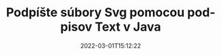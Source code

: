 ---
############################# Static ############################
layout: "auto-gen-signature"
date: 2022-03-01T15:12:22
draft: false
operation: Sign
signaturetype: Text
fileformat: Svg
productName: Java
lang: sk
productCode: java
otherformats: pdf doc docx docm dot dotm dotx odt ott rtf xls xlsx xlsm xlsb csv ods ots xltx xltm ppt pptx pps ppsx odp otp potx potm pptm ppsm png jpg bmp gif tiff svg webp wmf
breadcrumb: Put Text signature on Svg for Java

############################# Head ############################
head_title: "Vytvorte textové elektronické podpisy do súboru Svg pomocou Java"
head_description: "Vložte elektronický podpis Text do súboru Svg pre Java pomocou niekoľkých riadkov kódu. Použite rozhranie GroupDocs Document Signature API na podpisovanie desiatok formátov súborov."

############################# Header ############################
title: "Podpíšte súbory Svg pomocou podpisov Text v Java"
description: "Ako pridať podpis Text pomocou niekoľkých riadkov kódu Java"
bg_image: "https://cms.admin.containerize.com/templates/aspose/App_Themes/V3/images/bg/header1.png"
bg_overlay: false
button:
    enable: true

############################# SubMenu ############################
submenu:
    enable: true

    left:
        img_alt: "GroupDocs.Signature for Java"
        image: "https://cms.admin.containerize.com/templates/groupdocs/images/product-logos/90x90-noborder/groupdocs-signature-java.png"
        product: "GroupDocs.Signature"
        platform: "Java"



############################# About ############################
about:
    enable: true
    title: "O GroupDocs.Signature for Java API"
    content: |
        [GroupDocs.Signature for Java](https://products.groupdocs.com/signature/java/) je obľúbené rozhranie API na elektronické podpisovanie digitálnych dokumentov. K dispozícii sú podpisy ako texty, obrázky, digitálne certifikáty, čiarové kódy, QR kódy, pečiatky alebo metadáta. Podpisy možno umiestniť do súborov PDF, dokumentov MS Word, zošitov MS Excel, prezentácií MS PowerPoint, súborov Adobe Photoshop a rôznych formátov obrázkov. Zákazníci môžu podpísať svoj dokument a aktualizovať, vyhľadávať, overovať, mazať alebo zobrazovať elektronické podpisy, ktoré boli vložené do týchto dokumentov. Okrem toho je k dispozícii veľa možností na prispôsobenie podpisov.
    

############################# Steps ############################
steps:
    enable: true
    title_left: "Kroky na podpísanie Svg pomocou Text v Java"
    content_left: |
        [GroupDocs.Signature for Java](https://products.groupdocs.com/signature/java/) poskytuje možnosť rýchlo a jednoducho podpisovať dokumenty Svg pomocou podpisov Text.
        
        * Vytvorte inštanciu triedy Signature poskytujúcej súbor Svg, ktorý sa má podpisovať ako cesta alebo prúd pamäte
        * Instanciujte triedu SignOptions a nastavte všetky požadované údaje.
        * Vyvolajte metódu Signature.Sign() odovzdajúc výstupný súbor Svg alebo prúd pamäte

    title_right: " Požiadavky na systém"
    content_right: |
        GroupDocs.Signature for Java sú podporované na všetkých hlavných platformách a operačných systémoch. Pred spustením nižšie uvedeného kódu sa uistite, že máte vo svojom systéme nainštalované nasledujúce predpoklady.

        * Operačné systémy: Microsoft Windows, Linux, MacOS
        * Vývojové prostredia: NetBeans, Intellij IDEA, Eclipse, etc.
        * Java runtime: J2SE 6.0 and above
        * Získajte najnovší GroupDocs.Signature for Java od [Maven](https://repository.groupdocs.com/webapp/#/artifacts/browse/tree/General/repo/com/groupdocs/groupdocs-signature)
         
    code: |
        ```java    
                
        // Set up input Svg file
        String filePath = "input.svg";
        // Set up output file
        String outputFilePath = "output.svg";

        // Instantiate Signature for input file
        Signature signature = new Signature(filePath);

        //Provide sign options
        TextSignOptions options = new TextSignOptions("John Smith");

        // set signature position
        options.setLeft(50);
        options.setTop(200);

        // sign Svg document
        SignResult result = signature.sign(outputFilePath, options);

        ```

############################# Demos ############################
demos:
    enable: true
    title: "Podpisovanie dokumentov Svg pomocou živej ukážky Text"
    content: |
       Podpíšte súbor Svg pomocou rôznych podpisov práve teraz na webovej lokalite [GroupDocs.Signature App](https://products.groupdocs.app/signature/family). Bezplatné online demo na vás čaká.          

############################# More Formats ############################
more_formats:
    enable: true
    title: "Ďalšie podporované podpisy Text pre Java"
    content: |
        "Svg môžete podpísať aj inými typmi podpisov. Pozrite si zoznam nižšie."
    format: 
       
       
back_to_top:
    enable: true
---